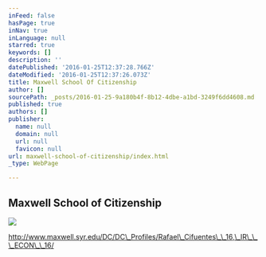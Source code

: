 ```yaml
---
inFeed: false
hasPage: true
inNav: true
inLanguage: null
starred: true
keywords: []
description: ''
datePublished: '2016-01-25T12:37:28.766Z'
dateModified: '2016-01-25T12:37:26.073Z'
title: Maxwell School Of Citizenship
author: []
sourcePath: _posts/2016-01-25-9a180b4f-8b12-4dbe-a1bd-3249f6dd4608.md
published: true
authors: []
publisher:
  name: null
  domain: null
  url: null
  favicon: null
url: maxwell-school-of-citizenship/index.html
_type: WebPage

---
```

## Maxwell School of Citizenship
![](https://s3-us-west-2.amazonaws.com/the-grid-img/p/a39b4dc957f5bfd73fdd5e1604c4b3f69d4da608.jpg)

http://www.maxwell.syr.edu/DC/DC\_Profiles/Rafael\_Cifuentes\_\_16,\_IR\_\_\_ECON\_\_16/